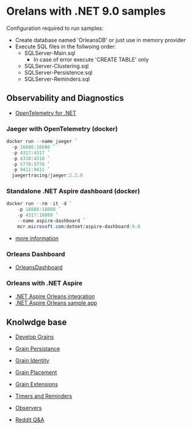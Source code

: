 # Orelans with .NET 9.0 samples

Configuration required to run samples:

- Create database named 'OrleansDB' or just use in memory provider
- Execute SQL files in the follwoing order:
    - SQLServer-Main.sql
        - In case of error execute 'CREATE TABLE' only
    - SQLServer-Clustering.sql
    - SQLServer-Persistence.sql
    - SQLServer-Reminders.sql


## Observability and Diagnostics

- [OpenTelemetry for .NET](https://opentelemetry.io/docs/languages/net/instrumentation/)

### Jaeger with OpenTelemetry (docker)

```powershell
docker run --name jaeger `
  -p 16686:16686 `
  -p 4317:4317 `
  -p 4318:4318 `
  -p 5778:5778 `
  -p 9411:9411 `
  jaegertracing/jaeger:2.2.0
```

### Standalone .NET Aspire dashboard (docker)

```powershell
docker run --rm -it -d `
    -p 18888:18888 `
    -p 4317:18889 `
    --name aspire-dashboard `
    mcr.microsoft.com/dotnet/aspire-dashboard:9.0
```

- [more information](https://learn.microsoft.com/en-us/dotnet/aspire/fundamentals/dashboard/standalone?tabs=powershell)

### Orleans Dashboard

- [OrleansDashboard](https://github.com/OrleansContrib/OrleansDashboard)

### Orleans with .NET Aspire

- [.NET Aspire Orleans integration](https://learn.microsoft.com/en-us/dotnet/aspire/frameworks/orleans?tabs=dotnet-cli)
- [.NET Aspire Orleans sample app](https://github.com/dotnet/aspire-samples/tree/main/samples/OrleansVoting)

## Knolwdge base

- [Develop Grains](https://learn.microsoft.com/en-us/dotnet/orleans/grains/)
- [Grain Persistance](https://learn.microsoft.com/en-us/dotnet/orleans/grains/grain-persistence/?pivots=orleans-7-0)
- [Grain Identity](https://learn.microsoft.com/en-us/dotnet/orleans/grains/grain-identity)
- [Grain Placement](https://learn.microsoft.com/en-us/dotnet/orleans/grains/grain-placement)
- [Grain Extensions](https://learn.microsoft.com/en-us/dotnet/orleans/grains/grain-extensions)
- [Timers and Reminders](https://learn.microsoft.com/en-us/dotnet/orleans/grains/timers-and-reminders)
- [Observers](https://learn.microsoft.com/en-us/dotnet/orleans/grains/observers)


- [Reddit Q&A](https://www.reddit.com/r/dotnet/comments/16kk2l1/is_orleans_any_good/)
